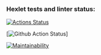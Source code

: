 ### Hexlet tests and linter status:
[![Actions Status](https://github.com/kazanmarat/python-project-lvl1/workflows/hexlet-check/badge.svg)](https://github.com/kazanmarat/python-project-lvl1/actions)

[![Github Action Status](https://github.com/kazanmarat/python-project-lvl1/actions/workflows/make_lint/badge.svg)]

[![Maintainability](https://api.codeclimate.com/v1/badges/a5551f40b263ba2c3764/maintainability)](https://codeclimate.com/github/ooade/NextSimpleStarter/maintainability)

